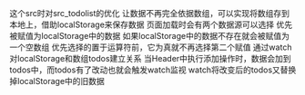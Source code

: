 这个src时对src_todolist的优化
让数据不再完全依据数组，可以实现将数组存到本地上，借助localStorage来保存数据
    页面加载时会有两个数据源可以选择
        优先被赋值为localStorage中的数据
        如果localStorage中的数据不存在就会被赋值为一个空数组
        优先选择的置于运算符前，它为真就不再选择第二个赋值
通过watch对localStorage和数组todos建立关系
    当Header中执行添加操作时，数据会加到todos中，而todos有了改动也就会触发watch监视
    watch将改变后的todos又替换掉localStorage中的旧数据